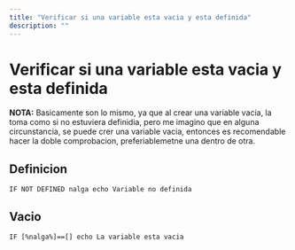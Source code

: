 ```yaml
---
title: "Verificar si una variable esta vacia y esta definida"
description: ""
---
```


Verificar si una variable esta vacia y esta definida
====================================================

**NOTA:** Basicamente son lo mismo, ya que al crear una variable vacia, la toma como si no estuviera definidia, pero me imagino que en alguna circunstancia, se puede crer una variable vacia, entonces es recomendable hacer la doble comprobacion, preferiablemetne una dentro de otra.

Definicion
----------

`IF NOT DEFINED nalga echo Variable no definida`

Vacio
-----

`IF [%nalga%]==[] echo La variable esta vacia`
